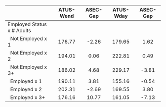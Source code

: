
|                      |    ATUS-Wend |     ASEC-Gap |    ATUS-Wday |     ASEC-Gap |
| -------------------- | :----------: | :----------: | :----------: | :----------: |
| Employed Status x # Adults |              |              |              |              |
| &nbsp;&nbsp;Not Employed x 1 |       176.77 |        -2.26 |       179.65 |         1.62 |
| &nbsp;&nbsp;Not Employed x 2 |       194.01 |         0.06 |       222.81 |         0.49 |
| &nbsp;&nbsp;Not Employed x 3+ |       186.02 |         4.68 |       229.17 |        -3.81 |
| &nbsp;&nbsp;Employed x 1 |       190.11 |         3.81 |       155.16 |        -0.54 |
| &nbsp;&nbsp;Employed x 2 |       202.31 |        -2.69 |       169.55 |         3.80 |
| &nbsp;&nbsp;Employed x 3+ |       176.16 |        10.77 |       161.05 |        -7.13 |

